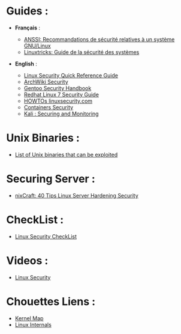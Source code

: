 # Guides :
 + **Français** :
    * [ANSSI: Recommandations de sécurité relatives à un système GNU/Linux](https://www.ssi.gouv.fr/guide/recommandations-de-securite-relatives-a-un-systeme-gnulinux/)
    * [Linuxtricks: Guide de la sécurité des systèmes](https://www.linuxtricks.fr/wiki/guide-de-la-securite-des-systemes)

 + **English** :
    * [Linux Security Quick Reference Guide](https://github.com/naf3a/notes/blob/master/Linux/Linux%20Security%20Quick%20Reference%20Guide.pdf)
    * [ArchWiki Security](https://wiki.archlinux.org/index.php/security)
    * [Gentoo Security Handbook](https://wiki.gentoo.org/wiki/Security_Handbook)
    * [Redhat Linux 7 Security Guide](https://access.redhat.com/documentation/en-us/red_hat_enterprise_linux/7/html/security_guide/index)
    * [HOWTOs linuxsecurity.com](http://www.linuxsecurity.com/content/section/9/161/)
    * [Containers Security](https://linuxcontainers.org/lxc/security/)
    * [Kali : Securing and Monitoring](https://kali.training/lessons/7-securing-and-monitoring-kali/)

# Unix Binaries :
- [List of Unix binaries that can be exploited](https://gtfobins.github.io/#)

# Securing Server :
- [nixCraft: 40 Tips Linux Server Hardening Security](https://www.cyberciti.biz/tips/linux-security.html)

# CheckList :
- [Linux Security CheckList](https://www.ucd.ie/t4cms/UCD%20Linux%20Security%20Checklist.pdf)

# Videos :
- [Linux Security](https://www.youtube.com/playlist?list=PLAcZG2tMJuWT67HWWpUpp9OVdXpMVvdTa)

# Chouettes Liens :
- [Kernel Map](http://www.makelinux.net/kernel_map/)
- [Linux Internals](https://github.com/rmusser01/Infosec_Reference/blob/master/Draft/sysinternals.md#linux-internals)